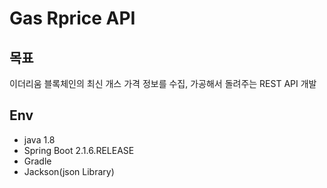 # Gas Rprice API

## 목표
이더리움 블록체인의 최신 개스 가격 정보를 수집, 가공해서 돌려주는 REST API 개발

## Env
- java 1.8
- Spring Boot 2.1.6.RELEASE
- Gradle
- Jackson(json Library)
